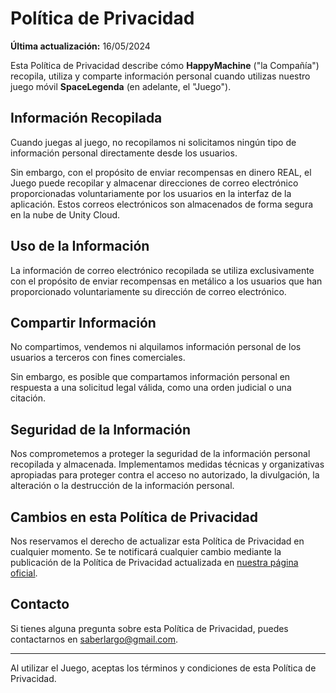 # Política de Privacidad

**Última actualización:** 16/05/2024

Esta Política de Privacidad describe cómo **HappyMachine** ("la Compañía") recopila, utiliza y comparte información personal cuando utilizas nuestro juego móvil **SpaceLegenda** (en adelante, el "Juego").

## Información Recopilada

Cuando juegas al juego, no recopilamos ni solicitamos ningún tipo de información personal directamente desde los usuarios.

Sin embargo, con el propósito de enviar recompensas en dinero REAL, el Juego puede recopilar y almacenar direcciones de correo electrónico proporcionadas voluntariamente por los usuarios en la interfaz de la aplicación. Estos correos electrónicos son almacenados de forma segura en la nube de Unity Cloud.

## Uso de la Información

La información de correo electrónico recopilada se utiliza exclusivamente con el propósito de enviar recompensas en metálico a los usuarios que han proporcionado voluntariamente su dirección de correo electrónico.

## Compartir Información

No compartimos, vendemos ni alquilamos información personal de los usuarios a terceros con fines comerciales.

Sin embargo, es posible que compartamos información personal en respuesta a una solicitud legal válida, como una orden judicial o una citación.

## Seguridad de la Información

Nos comprometemos a proteger la seguridad de la información personal recopilada y almacenada. Implementamos medidas técnicas y organizativas apropiadas para proteger contra el acceso no autorizado, la divulgación, la alteración o la destrucción de la información personal.

## Cambios en esta Política de Privacidad

Nos reservamos el derecho de actualizar esta Política de Privacidad en cualquier momento. Se te notificará cualquier cambio mediante la publicación de la Política de Privacidad actualizada en [nuestra página oficial](https://tuusuario.github.io/turepositorio/politica-de-privacidad.html).

## Contacto

Si tienes alguna pregunta sobre esta Política de Privacidad, puedes contactarnos en [saberlargo@gmail.com](mailto:saberlargo@gmail.com).

---

Al utilizar el Juego, aceptas los términos y condiciones de esta Política de Privacidad.
